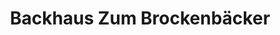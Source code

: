 ---
title: "Backhaus Zum Brockenbäcker"
url: /oberharz-am-brocken/backhaus-zum-brockenbaecker/
shop: Bäckerei
---